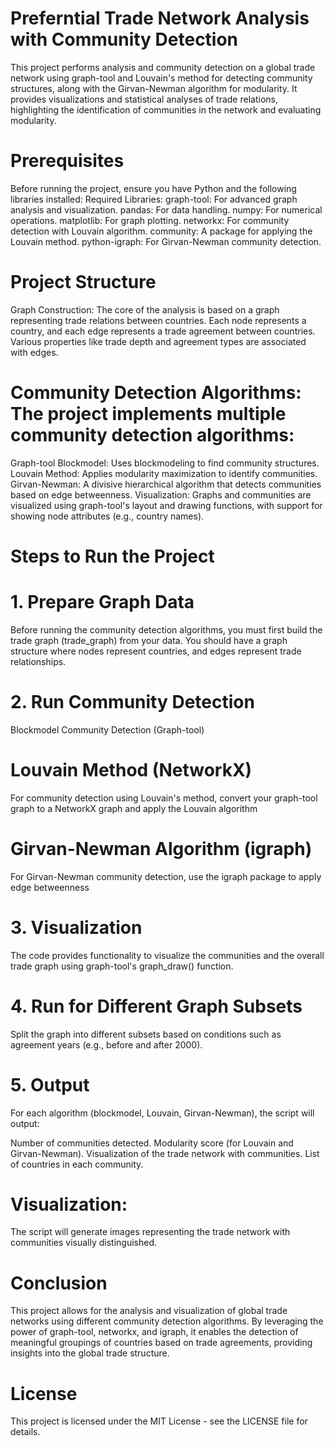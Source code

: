 # Preferntial Trade Network Analysis with Community Detection
This project performs analysis and community detection on a global trade network using graph-tool and Louvain's method for detecting community structures, along with the Girvan-Newman algorithm for modularity. It provides visualizations and statistical analyses of trade relations, highlighting the identification of communities in the network and evaluating modularity.

# Prerequisites
Before running the project, ensure you have Python and the following libraries installed:
Required Libraries:
graph-tool: For advanced graph analysis and visualization.
pandas: For data handling.
numpy: For numerical operations.
matplotlib: For graph plotting.
networkx: For community detection with Louvain algorithm.
community: A package for applying the Louvain method.
python-igraph: For Girvan-Newman community detection.

# Project Structure
Graph Construction: The core of the analysis is based on a graph representing trade relations between countries. Each node represents a country, and each edge represents a trade agreement between countries. Various properties like trade depth and agreement types are associated with edges.

# Community Detection Algorithms: The project implements multiple community detection algorithms:

Graph-tool Blockmodel: Uses blockmodeling to find community structures.
Louvain Method: Applies modularity maximization to identify communities.
Girvan-Newman: A divisive hierarchical algorithm that detects communities based on edge betweenness.
Visualization: Graphs and communities are visualized using graph-tool's layout and drawing functions, with support for showing node attributes (e.g., country names).

# Steps to Run the Project
# 1. Prepare Graph Data
Before running the community detection algorithms, you must first build the trade graph (trade_graph) from your data. You should have a graph structure where nodes represent countries, and edges represent trade relationships.

# 2. Run Community Detection
Blockmodel Community Detection (Graph-tool)

# Louvain Method (NetworkX)
For community detection using Louvain's method, convert your graph-tool graph to a NetworkX graph and apply the Louvain algorithm

# Girvan-Newman Algorithm (igraph)
For Girvan-Newman community detection, use the igraph package to apply edge betweenness

# 3. Visualization
The code provides functionality to visualize the communities and the overall trade graph using graph-tool's graph_draw() function.

# 4. Run for Different Graph Subsets
Split the graph into different subsets based on conditions such as agreement years (e.g., before and after 2000).

# 5. Output
For each algorithm (blockmodel, Louvain, Girvan-Newman), the script will output:

Number of communities detected.
Modularity score (for Louvain and Girvan-Newman).
Visualization of the trade network with communities.
List of countries in each community.

# Visualization:
The script will generate images representing the trade network with communities visually distinguished.

# Conclusion
This project allows for the analysis and visualization of global trade networks using different community detection algorithms. By leveraging the power of graph-tool, networkx, and igraph, it enables the detection of meaningful groupings of countries based on trade agreements, providing insights into the global trade structure.

# License
This project is licensed under the MIT License - see the LICENSE file for details.
